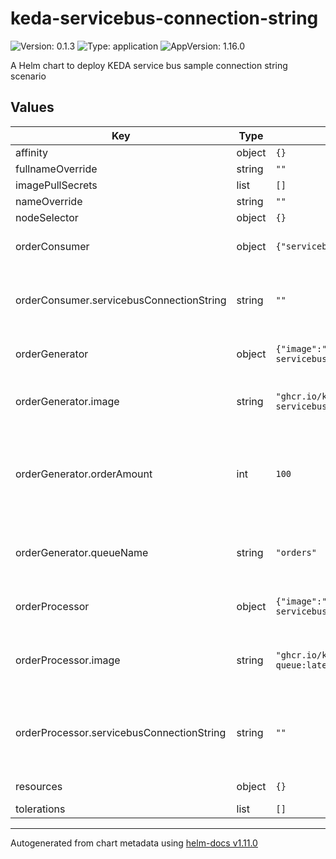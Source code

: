 # keda-servicebus-connection-string

![Version: 0.1.3](https://img.shields.io/badge/Version-0.1.3-informational?style=flat-square) ![Type: application](https://img.shields.io/badge/Type-application-informational?style=flat-square) ![AppVersion: 1.16.0](https://img.shields.io/badge/AppVersion-1.16.0-informational?style=flat-square)

A Helm chart to deploy KEDA service bus sample connection string scenario

## Values

| Key | Type | Default | Description |
|-----|------|---------|-------------|
| affinity | object | `{}` |  |
| fullnameOverride | string | `""` |  |
| imagePullSecrets | list | `[]` |  |
| nameOverride | string | `""` |  |
| nodeSelector | object | `{}` |  |
| orderConsumer | object | `{"servicebusConnectionString":""}` | Order consumer configuration |
| orderConsumer.servicebusConnectionString | string | `""` | Service bus connection string with manage permission |
| orderGenerator | object | `{"image":"ghcr.io/kedacore/sample-dotnet-order-generator-servicebus:latest","orderAmount":100,"queueName":"orders"}` | Order generator configuration |
| orderGenerator.image | string | `"ghcr.io/kedacore/sample-dotnet-order-generator-servicebus:latest"` | Image used by Job order-generator |
| orderGenerator.orderAmount | int | `100` | Number of orders that is going to be created in service bus for orders queue |
| orderGenerator.queueName | string | `"orders"` | Queue where the orders are going to be generated |
| orderProcessor | object | `{"image":"ghcr.io/kedacore/sample-dotnet-worker-servicebus-queue:latest","servicebusConnectionString":""}` | Order process configuration |
| orderProcessor.image | string | `"ghcr.io/kedacore/sample-dotnet-worker-servicebus-queue:latest"` | Image used by Deployment order-processor |
| orderProcessor.servicebusConnectionString | string | `""` | Service bus connection string with listen and send permissions |
| resources | object | `{}` | Resources configuration |
| tolerations | list | `[]` |  |

----------------------------------------------
Autogenerated from chart metadata using [helm-docs v1.11.0](https://github.com/norwoodj/helm-docs/releases/v1.11.0)
